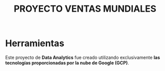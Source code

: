 <h1 align="center">PROYECTO VENTAS MUNDIALES</h1>
<br>
<h1>Herramientas</h1>
Este proyecto de <strong>Data Analytics</strong> fue creado utilizando exclusivamente <strong>las tecnologías proporcionadas por la nube de Google (GCP)</strong>.
<br>
